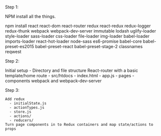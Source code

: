 Step 1:

NPM install all the things.

npm install react react-dom react-router redux react-redux redux-logger redux-thunk webpack webpack-dev-server immutable lodash uglify-loader style-loader sass-loader css-loader file-loader img-loader babel-loader imports-loader react-hot-loader node-sass es6-promise babel-core babel-preset-es2015 babel-preset-react babel-preset-stage-2 classnames reqwest


Step 2:

Initial setup -
  Directory and file structure
  React-router with a basic template/home route
    - src/htdocs
    - index.html
    - app.js
    - pages
    - components
  webpack and webpack-dev-server


  Step 3:

    Add redux
      - initialState.js
      - actionTypes.js
      - store.js
      - actions/
      - reducers/
    Turn page components in to Redux containers and map state/actions to props
